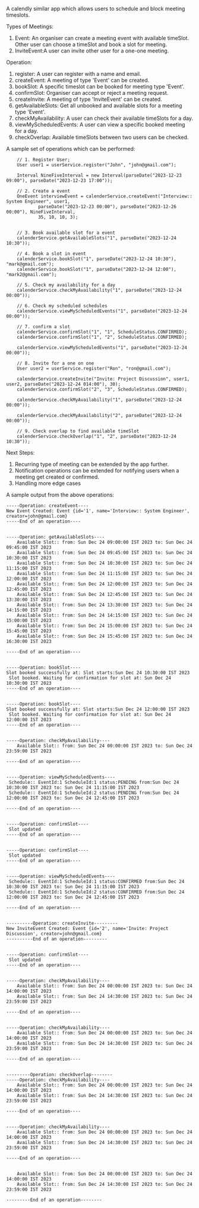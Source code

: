 A calendly similar app which allows users to schedule and block meeting timeslots.

Types of Meetings:
1. Event: An organiser can create a meeting event with available timeSlot. Other user can choose a timeSlot and book a slot for meeting.   
2. InviteEvent:A user can invite other user for a one-one meeting.

Operation:
1. register: A user can register with a name and email.
2. createEvent: A meeting of type 'Event' can be created.
3. bookSlot: A specific timeslot can be booked for meeting type 'Event'.
4. confirmSlot: Organiser can accept or reject a meeting request.
5. createInvite: A meeting of type 'InviteEvent' can be created.
6. getAvailableSlots: Get all unbooked and available slots for a meeting type 'Event'.
7. checkMyAvailability: A user can check their available timeSlots for a day.
8. viewMyScheduledEvents: A user can view a specific booked meeting for a day.
9. checkOverlap: Available timeSlots between two users can be checked.

A sample set of operations which can be performed:

        // 1. Register User;
        User user1 = userService.register("John", "john@gmail.com");
        
        Interval NineFiveInterval = new Interval(parseDate("2023-12-23 09:00"), parseDate("2023-12-23 17:00"));

        // 2. Create a event
        OneEvent interviewEvent = calenderService.createEvent("Interview:: System Engineer", user1,
                parseDate("2023-12-23 00:00"), parseDate("2023-12-26 00:00"), NineFiveInterval,
                35, 10, 10, 3);


        // 3. Book available slot for a event
        calenderService.getAvailableSlots("1", parseDate("2023-12-24 10:30"));

        // 4. Book a slot in event
        calenderService.bookSlot("1", parseDate("2023-12-24 10:30"), "mark@gmail.com");
        calenderService.bookSlot("1", parseDate("2023-12-24 12:00"), "mark2@gmail.com");

        // 5. Check my availability for a day
        calenderService.checkMyAvailability("1", parseDate("2023-12-24 00:00"));

        // 6. Check my scheduled schedules
        calenderService.viewMyScheduledEvents("1", parseDate("2023-12-24 00:00"));

        // 7. confirm a slot
        calenderService.confirmSlot("1", "1", ScheduleStatus.CONFIRMED);
        calenderService.confirmSlot("1", "2", ScheduleStatus.CONFIRMED);

        calenderService.viewMyScheduledEvents("1", parseDate("2023-12-24 00:00"));

        // 8. Invite for a one on one
        User user2 = userService.register("Ron", "ron@gmail.com");

        calenderService.createInvite("Invite: Project Discussion", user1, user2, parseDate("2023-12-24 014:00"), 30);
        calenderService.confirmSlot("2", "3", ScheduleStatus.CONFIRMED);

        calenderService.checkMyAvailability("1", parseDate("2023-12-24 00:00"));

        calenderService.checkMyAvailability("2", parseDate("2023-12-24 00:00"));

        // 9. Check overlap to find available timeSlot
        calenderService.checkOverlap("1", "2", parseDate("2023-12-24 10:30"));


Next Steps:
1. Recurring type of meeting can be extended by the app further.
2. Notification operations can be extended for notifying users when a meeting get created or confirmed.
3. Handling more edge cases

A sample output from the above operations:

    -----Operation: createEvent----
    New Event Created: Event {id='1', name='Interview:: System Engineer', creator=john@gmail.com}
    -----End of an operation----
    
    
    -----Operation: getAvailableSlots----
        Available Slot:: from: Sun Dec 24 09:00:00 IST 2023 to: Sun Dec 24 09:45:00 IST 2023
        Available Slot:: from: Sun Dec 24 09:45:00 IST 2023 to: Sun Dec 24 10:30:00 IST 2023
        Available Slot:: from: Sun Dec 24 10:30:00 IST 2023 to: Sun Dec 24 11:15:00 IST 2023
        Available Slot:: from: Sun Dec 24 11:15:00 IST 2023 to: Sun Dec 24 12:00:00 IST 2023
        Available Slot:: from: Sun Dec 24 12:00:00 IST 2023 to: Sun Dec 24 12:45:00 IST 2023
        Available Slot:: from: Sun Dec 24 12:45:00 IST 2023 to: Sun Dec 24 13:30:00 IST 2023
        Available Slot:: from: Sun Dec 24 13:30:00 IST 2023 to: Sun Dec 24 14:15:00 IST 2023
        Available Slot:: from: Sun Dec 24 14:15:00 IST 2023 to: Sun Dec 24 15:00:00 IST 2023
        Available Slot:: from: Sun Dec 24 15:00:00 IST 2023 to: Sun Dec 24 15:45:00 IST 2023
        Available Slot:: from: Sun Dec 24 15:45:00 IST 2023 to: Sun Dec 24 16:30:00 IST 2023
    
    -----End of an operation----
    
    
    -----Operation: bookSlot----
    Slot booked successfully at: Slot starts:Sun Dec 24 10:30:00 IST 2023
     Slot booked. Waiting for confirmation for slot at: Sun Dec 24 10:30:00 IST 2023
    -----End of an operation----
    
    
    -----Operation: bookSlot----
    Slot booked successfully at: Slot starts:Sun Dec 24 12:00:00 IST 2023
     Slot booked. Waiting for confirmation for slot at: Sun Dec 24 12:00:00 IST 2023
    -----End of an operation----
    
    
    -----Operation: checkMyAvailability----
        Available Slot:: from: Sun Dec 24 00:00:00 IST 2023 to: Sun Dec 24 23:59:00 IST 2023
    
    -----End of an operation----
    
    
    -----Operation: viewMyScheduledEvents----
     Schedule:: EventId:1 ScheduleId:1 status:PENDING from:Sun Dec 24 10:30:00 IST 2023 to: Sun Dec 24 11:15:00 IST 2023
     Schedule:: EventId:1 ScheduleId:2 status:PENDING from:Sun Dec 24 12:00:00 IST 2023 to: Sun Dec 24 12:45:00 IST 2023
    
    -----End of an operation----
    
    
    -----Operation: confirmSlot----
     Slot updated
    -----End of an operation----
    
    
    -----Operation: confirmSlot----
     Slot updated
    -----End of an operation----
    
    
    -----Operation: viewMyScheduledEvents----
     Schedule:: EventId:1 ScheduleId:1 status:CONFIRMED from:Sun Dec 24 10:30:00 IST 2023 to: Sun Dec 24 11:15:00 IST 2023
     Schedule:: EventId:1 ScheduleId:2 status:CONFIRMED from:Sun Dec 24 12:00:00 IST 2023 to: Sun Dec 24 12:45:00 IST 2023
    
    -----End of an operation----
    
    
    ----------Operation: createInvite---------
    New InviteEvent Created: Event {id='2', name='Invite: Project Discussion', creator=john@gmail.com}
    ----------End of an operation---------
    
    
    -----Operation: confirmSlot----
     Slot updated
    -----End of an operation----
    
    
    -----Operation: checkMyAvailability----
        Available Slot:: from: Sun Dec 24 00:00:00 IST 2023 to: Sun Dec 24 14:00:00 IST 2023
        Available Slot:: from: Sun Dec 24 14:30:00 IST 2023 to: Sun Dec 24 23:59:00 IST 2023
    
    -----End of an operation----
    
    
    -----Operation: checkMyAvailability----
        Available Slot:: from: Sun Dec 24 00:00:00 IST 2023 to: Sun Dec 24 14:00:00 IST 2023
        Available Slot:: from: Sun Dec 24 14:30:00 IST 2023 to: Sun Dec 24 23:59:00 IST 2023
    
    -----End of an operation----
    
    
    ---------Operation: checkOverlap--------
    -----Operation: checkMyAvailability----
        Available Slot:: from: Sun Dec 24 00:00:00 IST 2023 to: Sun Dec 24 14:00:00 IST 2023
        Available Slot:: from: Sun Dec 24 14:30:00 IST 2023 to: Sun Dec 24 23:59:00 IST 2023
    
    -----End of an operation----
    
    
    -----Operation: checkMyAvailability----
        Available Slot:: from: Sun Dec 24 00:00:00 IST 2023 to: Sun Dec 24 14:00:00 IST 2023
        Available Slot:: from: Sun Dec 24 14:30:00 IST 2023 to: Sun Dec 24 23:59:00 IST 2023
    
    -----End of an operation----
    
    
        Available Slot:: from: Sun Dec 24 00:00:00 IST 2023 to: Sun Dec 24 14:00:00 IST 2023
        Available Slot:: from: Sun Dec 24 14:30:00 IST 2023 to: Sun Dec 24 23:59:00 IST 2023
    
    ---------End of an operation--------
